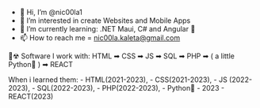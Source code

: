 - 👋 Hi, I’m @nic00la1
- 👀 I’m interested in create Websites and Mobile Apps
- 🌱 I’m currently learning: .NET Maui, C# and Angular 🌱
- 📫 How to reach me = nic00la.kaleta@gmail.com

🧪☢ Software I work with: HTML ➡ CSS ➡ JS ➡ SQL ➡ PHP ➡ ( a little Python🐍 ) ➡ REACT

When i learned them: - HTML(2021-2023),
                     - CSS(2021-2023),
                     - JS (2022-2023),
                     - SQL(2022-2023),
                     - PHP(2022-2023),
                     - Python🐍 - 2023
                     - REACT(2023)
                     
<!---
nic00la1/nic00la1 is a ✨ special ✨ repository because its `README.md` (this file) appears on your GitHub profile.
You can click the Preview link to take a look at your changes.
--->
